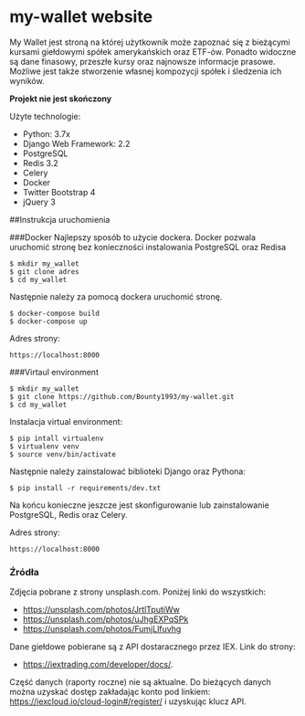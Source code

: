 # my-wallet website

My Wallet jest stroną na której użytkownik może zapoznać się z bieżącymi kursami giełdowymi spółek amerykańskich oraz ETF-ów. Ponadto widoczne są dane finasowy, przeszłe kursy oraz najnowsze informacje prasowe. Możliwe jest także stworzenie własnej kompozycji spółek i śledzenia ich wyników.

**Projekt nie jest skończony**

Użyte technologie:
* Python: 3.7x
* Django Web Framework: 2.2
* PostgreSQL
* Redis 3.2
* Celery
* Docker
* Twitter Bootstrap 4
* jQuery 3

##Instrukcja uruchomienia

###Docker
Najlepszy sposób to użycie dockera. Docker pozwala uruchomić stronę bez konieczności instalowania PostgreSQL oraz Redisa

```
$ mkdir my_wallet
$ git clone adres
$ cd my_wallet
```
Następnie należy za pomocą dockera uruchomić stronę. 
```
$ docker-compose build
$ docker-compose up
```
Adres strony:
```
https://localhost:8000
```

###Virtaul environment
```
$ mkdir my_wallet
$ git clone https://github.com/Bounty1993/my-wallet.git
$ cd my_wallet
```
Instalacja virtual environment:
```
$ pip intall virtualenv
$ virtualenv venv
$ source venv/bin/activate
```
Następnie należy zainstalować biblioteki Django oraz Pythona:
```
$ pip install -r requirements/dev.txt
```
Na końcu konieczne jeszcze jest skonfigurowanie lub zainstalowanie PostgreSQL, Redis oraz Celery.

Adres strony:
```
https://localhost:8000
```

### Źródła
Zdjęcia pobrane z strony unsplash.com. Poniżej linki do wszystkich:
* https://unsplash.com/photos/JrtlTputiWw
* https://unsplash.com/photos/uJhgEXPqSPk
* https://unsplash.com/photos/FumjLlfuvhg

Dane giełdowe pobierane są z API dostaracznego przez IEX. Link do strony: 
* https://iextrading.com/developer/docs/.

Część danych (raporty roczne) nie są aktualne. Do bieżących danych można uzyskać dostęp zakładając konto pod linkiem: https://iexcloud.io/cloud-login#/register/ i uzyskując klucz API. 




